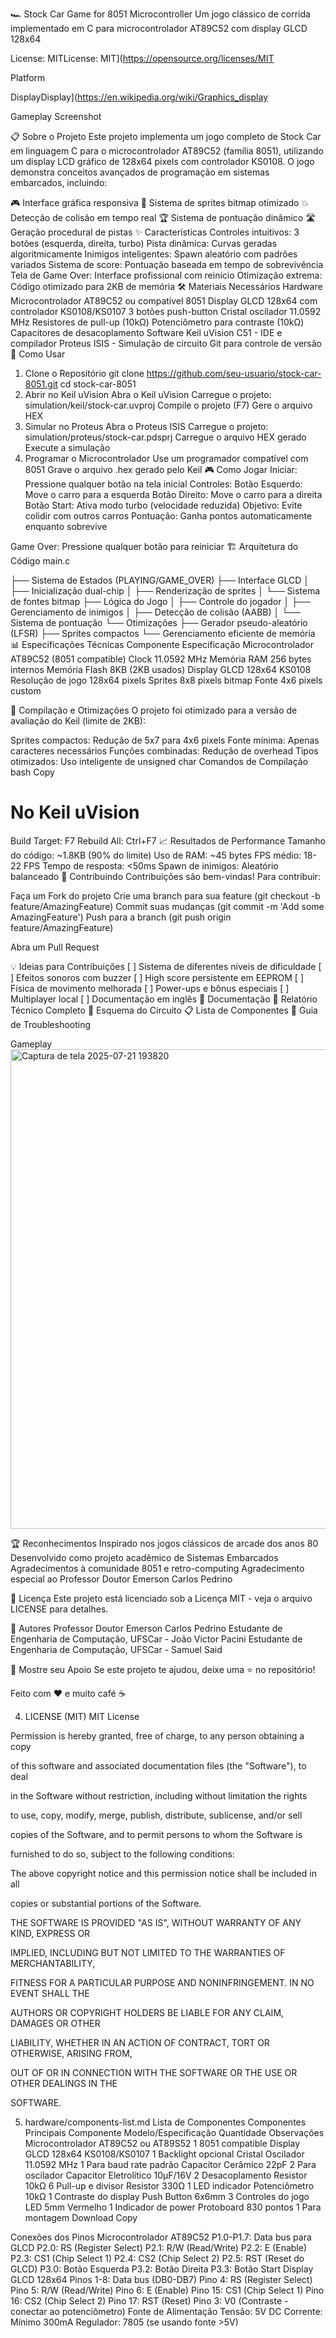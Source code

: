 🏎️ Stock Car Game for 8051 Microcontroller
Um jogo clássico de corrida implementado em C para microcontrolador AT89C52 com display GLCD 128x64


License: MITLicense: MIT](https://opensource.org/licenses/MIT

Platform

DisplayDisplay](https://en.wikipedia.org/wiki/Graphics_display

Gameplay Screenshot

📋 Sobre o Projeto
Este projeto implementa um jogo completo de Stock Car em linguagem C para o microcontrolador AT89C52 (família 8051), utilizando um display LCD gráfico de 128x64 pixels com controlador KS0108. O jogo demonstra conceitos avançados de programação em sistemas embarcados, incluindo:

🎮 Interface gráfica responsiva
🚗 Sistema de sprites bitmap otimizado
💥 Detecção de colisão em tempo real
🏆 Sistema de pontuação dinâmico
🛣️ Geração procedural de pistas
✨ Características
Controles intuitivos: 3 botões (esquerda, direita, turbo)
Pista dinâmica: Curvas geradas algoritmicamente
Inimigos inteligentes: Spawn aleatório com padrões variados
Sistema de score: Pontuação baseada em tempo de sobrevivência
Tela de Game Over: Interface profissional com reinício
Otimização extrema: Código otimizado para 2KB de memória
🛠️ Materiais Necessários
Hardware
Microcontrolador AT89C52 ou compatível 8051
Display GLCD 128x64 com controlador KS0108/KS0107
3 botões push-button
Cristal oscilador 11.0592 MHz
Resistores de pull-up (10kΩ)
Potenciômetro para contraste (10kΩ)
Capacitores de desacoplamento
Software
Keil uVision C51 - IDE e compilador
Proteus ISIS - Simulação de circuito
Git para controle de versão
🚀 Como Usar
1. Clone o Repositório
git clone https://github.com/seu-usuario/stock-car-8051.git
cd stock-car-8051
2. Abrir no Keil uVision
Abra o Keil uVision
Carregue o projeto: simulation/keil/stock-car.uvproj
Compile o projeto (F7)
Gere o arquivo HEX
3. Simular no Proteus
Abra o Proteus ISIS
Carregue o projeto: simulation/proteus/stock-car.pdsprj
Carregue o arquivo HEX gerado
Execute a simulação
4. Programar o Microcontrolador
Use um programador compatível com 8051
Grave o arquivo .hex gerado pelo Keil
🎮 Como Jogar
Iniciar: Pressione qualquer botão na tela inicial
Controles:
Botão Esquerdo: Move o carro para a esquerda
Botão Direito: Move o carro para a direita
Botão Start: Ativa modo turbo (velocidade reduzida)
Objetivo: Evite colidir com outros carros
Pontuação: Ganha pontos automaticamente enquanto sobrevive

Game Over: Pressione qualquer botão para reiniciar
🏗️ Arquitetura do Código
main.c

├── Sistema de Estados (PLAYING/GAME_OVER)
├── Interface GLCD
│ ├── Inicialização dual-chip
│ ├── Renderização de sprites
│ └── Sistema de fontes bitmap
├── Lógica do Jogo
│ ├── Controle do jogador
│ ├── Gerenciamento de inimigos
│ ├── Detecção de colisão (AABB)
│ └── Sistema de pontuação
└── Otimizações
├── Gerador pseudo-aleatório (LFSR)
├── Sprites compactos
└── Gerenciamento eficiente de memória
📊 Especificações Técnicas
Componente		Especificação
Microcontrolador	AT89C52 (8051 compatible)
Clock			11.0592 MHz
Memória RAM		256 bytes internos
Memória Flash		8KB (2KB usados)
Display			GLCD 128x64 KS0108
Resolução de jogo	128x64 pixels
Sprites			8x8 pixels bitmap
Fonte			4x6 pixels custom

🔧 Compilação e Otimizações
O projeto foi otimizado para a versão de avaliação do Keil (limite de 2KB):

Sprites compactos: Redução de 5x7 para 4x6 pixels
Fonte mínima: Apenas caracteres necessários
Funções combinadas: Redução de overhead
Tipos otimizados: Uso inteligente de unsigned char
Comandos de Compilação
bash
Copy

# No Keil uVision
Build Target: F7
Rebuild All: Ctrl+F7
📈 Resultados de Performance
Tamanho do código: ~1.8KB (90% do limite)
Uso de RAM: ~45 bytes
FPS médio: 18-22 FPS
Tempo de resposta: <50ms
Spawn de inimigos: Aleatório balanceado
🤝 Contribuindo
Contribuições são bem-vindas! Para contribuir:

Faça um Fork do projeto
Crie uma branch para sua feature (git checkout -b feature/AmazingFeature)
Commit suas mudanças (git commit -m 'Add some AmazingFeature')
Push para a branch (git push origin feature/AmazingFeature)

Abra um Pull Request

💡 Ideias para Contribuições
[ ] Sistema de diferentes níveis de dificuldade
[ ] Efeitos sonoros com buzzer
[ ] High score persistente em EEPROM
[ ] Física de movimento melhorada
[ ] Power-ups e bônus especiais
[ ] Multiplayer local
[ ] Documentação em inglês
📝 Documentação
📄 Relatório Técnico Completo
🔧 Esquema do Circuito
📋 Lista de Componentes
🎯 Guia de Troubleshooting

Gameplay
<img width="1076" height="767" alt="Captura de tela 2025-07-21 193820" src="https://github.com/user-attachments/assets/302ad2c1-ca0b-4506-b9fc-8468a91aea5d" />


🏆 Reconhecimentos
Inspirado nos jogos clássicos de arcade dos anos 80
Desenvolvido como projeto acadêmico de Sistemas Embarcados
Agradecimentos à comunidade 8051 e retro-computing
Agradecimento especial ao Professor Doutor Emerson Carlos Pedrino

📄 Licença
Este projeto está licenciado sob a Licença MIT - veja o arquivo LICENSE para detalhes.

👤 Autores
Professor Doutor Emerson Carlos Pedrino
Estudante de Engenharia de Computação, UFSCar - João Victor Pacini
Estudante de Engenharia de Computação, UFSCar - Samuel Said

🌟 Mostre seu Apoio
Se este projeto te ajudou, deixe uma ⭐ no repositório!

Feito com ❤️ e muito café ☕

4. LICENSE (MIT)
MIT License

Permission is hereby granted, free of charge, to any person obtaining a copy

of this software and associated documentation files (the "Software"), to deal

in the Software without restriction, including without limitation the rights

to use, copy, modify, merge, publish, distribute, sublicense, and/or sell

copies of the Software, and to permit persons to whom the Software is

furnished to do so, subject to the following conditions:

The above copyright notice and this permission notice shall be included in all

copies or substantial portions of the Software.

THE SOFTWARE IS PROVIDED "AS IS", WITHOUT WARRANTY OF ANY KIND, EXPRESS OR

IMPLIED, INCLUDING BUT NOT LIMITED TO THE WARRANTIES OF MERCHANTABILITY,

FITNESS FOR A PARTICULAR PURPOSE AND NONINFRINGEMENT. IN NO EVENT SHALL THE

AUTHORS OR COPYRIGHT HOLDERS BE LIABLE FOR ANY CLAIM, DAMAGES OR OTHER

LIABILITY, WHETHER IN AN ACTION OF CONTRACT, TORT OR OTHERWISE, ARISING FROM,

OUT OF OR IN CONNECTION WITH THE SOFTWARE OR THE USE OR OTHER DEALINGS IN THE

SOFTWARE.

5. hardware/components-list.md
Lista de Componentes
Componentes Principais
Componente	Modelo/Especificação	Quantidade	Observações
Microcontrolador	AT89C52 ou AT89S52	1	8051 compatible
Display GLCD	128x64 KS0108/KS0107	1	Backlight opcional
Cristal Oscilador	11.0592 MHz	1	Para baud rate padrão
Capacitor Cerâmico	22pF	2	Para oscilador
Capacitor Eletrolítico	10µF/16V	2	Desacoplamento
Resistor	10kΩ	6	Pull-up e divisor
Resistor	330Ω	1	LED indicador
Potenciômetro	10kΩ	1	Contraste do display
Push Button	6x6mm	3	Controles do jogo
LED	5mm Vermelho	1	Indicador de power
Protoboard	830 pontos	1	Para montagem
 Download
 Copy

Conexões dos Pinos
Microcontrolador AT89C52
P1.0-P1.7: Data bus para GLCD
P2.0: RS (Register Select)
P2.1: R/W (Read/Write)
P2.2: E (Enable)
P2.3: CS1 (Chip Select 1)
P2.4: CS2 (Chip Select 2)
P2.5: RST (Reset do GLCD)
P3.0: Botão Esquerda
P3.2: Botão Direita
P3.3: Botão Start
Display GLCD 128x64
Pinos 1-8: Data bus (DB0-DB7)
Pino 4: RS (Register Select)
Pino 5: R/W (Read/Write)
Pino 6: E (Enable)
Pino 15: CS1 (Chip Select 1)
Pino 16: CS2 (Chip Select 2)
Pino 17: RST (Reset)
Pino 3: V0 (Contraste - conectar ao potenciômetro)
Fonte de Alimentação
Tensão: 5V DC
Corrente: Mínimo 300mA
Regulador: 7805 (se usando fonte >5V)
